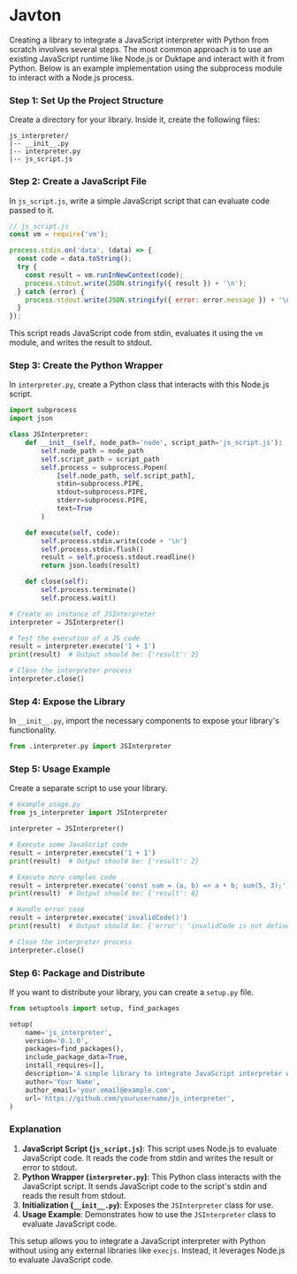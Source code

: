 # Javton

Creating a library to integrate a JavaScript interpreter with Python from scratch involves several steps. The most common approach is to use an existing JavaScript runtime like Node.js or Duktape and interact with it from Python. Below is an example implementation using the subprocess module to interact with a Node.js process.

### Step 1: Set Up the Project Structure

Create a directory for your library. Inside it, create the following files:

```
js_interpreter/
|-- __init__.py
|-- interpreter.py
|-- js_script.js
```

### Step 2: Create a JavaScript File

In `js_script.js`, write a simple JavaScript script that can evaluate code passed to it.

```javascript
// js_script.js
const vm = require('vm');

process.stdin.on('data', (data) => {
  const code = data.toString();
  try {
    const result = vm.runInNewContext(code);
    process.stdout.write(JSON.stringify({ result }) + '\n');
  } catch (error) {
    process.stdout.write(JSON.stringify({ error: error.message }) + '\n');
  }
});
```

This script reads JavaScript code from stdin, evaluates it using the `vm` module, and writes the result to stdout.

### Step 3: Create the Python Wrapper

In `interpreter.py`, create a Python class that interacts with this Node.js script.

```python
import subprocess
import json

class JSInterpreter:
    def __init__(self, node_path='node', script_path='js_script.js'):
        self.node_path = node_path
        self.script_path = script_path
        self.process = subprocess.Popen(
            [self.node_path, self.script_path],
            stdin=subprocess.PIPE,
            stdout=subprocess.PIPE,
            stderr=subprocess.PIPE,
            text=True
        )

    def execute(self, code):
        self.process.stdin.write(code + '\n')
        self.process.stdin.flush()
        result = self.process.stdout.readline()
        return json.loads(result)

    def close(self):
        self.process.terminate()
        self.process.wait()

# Create an instance of JSInterpreter
interpreter = JSInterpreter()

# Test the execution of a JS code
result = interpreter.execute('1 + 1')
print(result)  # Output should be: {'result': 2}

# Close the interpreter process
interpreter.close()
```

### Step 4: Expose the Library

In `__init__.py`, import the necessary components to expose your library's functionality.

```python
from .interpreter.py import JSInterpreter
```

### Step 5: Usage Example

Create a separate script to use your library.

```python
# example_usage.py
from js_interpreter import JSInterpreter

interpreter = JSInterpreter()

# Execute some JavaScript code
result = interpreter.execute('1 + 1')
print(result)  # Output should be: {'result': 2}

# Execute more complex code
result = interpreter.execute('const sum = (a, b) => a + b; sum(5, 3);')
print(result)  # Output should be: {'result': 8}

# Handle error case
result = interpreter.execute('invalidCode()')
print(result)  # Output should be: {'error': 'invalidCode is not defined'}

# Close the interpreter process
interpreter.close()
```

### Step 6: Package and Distribute

If you want to distribute your library, you can create a `setup.py` file.

```python
from setuptools import setup, find_packages

setup(
    name='js_interpreter',
    version='0.1.0',
    packages=find_packages(),
    include_package_data=True,
    install_requires=[],
    description='A simple library to integrate JavaScript interpreter with Python',
    author='Your Name',
    author_email='your.email@example.com',
    url='https://github.com/yourusername/js_interpreter',
)
```

### Explanation

1. **JavaScript Script (`js_script.js`)**: This script uses Node.js to evaluate JavaScript code. It reads the code from stdin and writes the result or error to stdout.
2. **Python Wrapper (`interpreter.py`)**: This Python class interacts with the JavaScript script. It sends JavaScript code to the script's stdin and reads the result from stdout.
3. **Initialization (`__init__.py`)**: Exposes the `JSInterpreter` class for use.
4. **Usage Example**: Demonstrates how to use the `JSInterpreter` class to evaluate JavaScript code.

This setup allows you to integrate a JavaScript interpreter with Python without using any external libraries like `execjs`. Instead, it leverages Node.js to evaluate JavaScript code.
